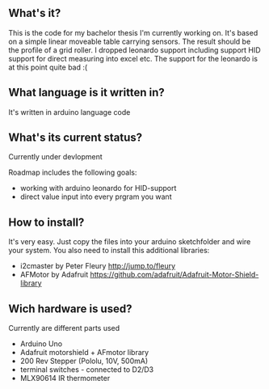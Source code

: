 ## What's it?

This is the code for my bachelor thesis I'm currently working on. It's based on a simple linear moveable table carrying sensors. The result should be the profile of a grid roller.
I dropped leonardo support including support HID support for direct measuring into excel etc. The support for the leonardo is at this point quite bad :(

## What language is it written in?

It's written in arduino language code

## What's its current status?

Currently under devlopment

Roadmap includes the following goals:

* working with arduino leonardo for HID-support
* direct value input into every prgram you want

## How to install?


It's very easy. Just copy the files into your arduino sketchfolder and wire your system. You also need to install this additional libraries:

* i2cmaster by Peter Fleury http://jump.to/fleury
* AFMotor by Adafruit https://github.com/adafruit/Adafruit-Motor-Shield-library

## Wich hardware is used?

Currently are different parts used

* Arduino Uno
* Adafruit motorshield + AFmotor library
* 200 Rev Stepper (Pololu, 10V, 500mA)
* terminal switches - connected to D2/D3
* MLX90614 IR thermometer
